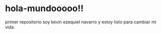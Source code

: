 # hola-mundooooo!!
primer repositorio
soy kevin ezequiel navarro y estoy listo para cambiar mi vida.
